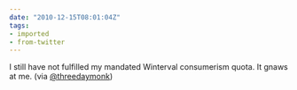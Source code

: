 ```yaml
---
date: "2010-12-15T08:01:04Z"
tags:
- imported
- from-twitter
---
```

I still have not fulfilled my mandated Winterval consumerism quota. It gnaws at me. \(via [@threedaymonk](/twitter/#/threedaymonk)\)
